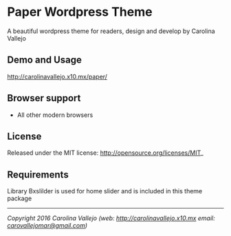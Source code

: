 # Paper Wordpress Theme

A beautiful wordpress theme for readers, design and develop by Carolina Vallejo

## Demo and Usage

http://carolinavallejo.x10.mx/paper/

## Browser support

+ All other modern browsers

## License

Released under the MIT license: http://opensource.org/licenses/MIT_

## Requirements

Library Bxslilder is used for home slider and is included in this theme package

* * *

_Copyright 2016 Carolina Vallejo (web: http://carolinavallejo.x10.mx email: carovallejomar@gmail.com)_
